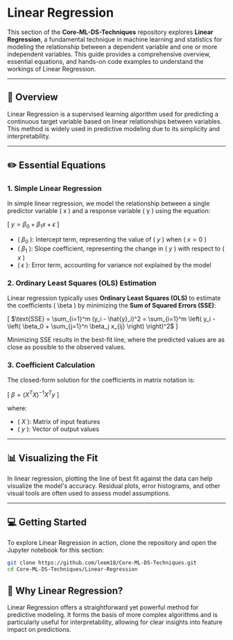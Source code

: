 # Linear Regression

This section of the **Core-ML-DS-Techniques** repository explores **Linear Regression**, a fundamental technique in machine learning and statistics for modeling the relationship between a dependent variable and one or more independent variables. This guide provides a comprehensive overview, essential equations, and hands-on code examples to understand the workings of Linear Regression.

---

## 📖 Overview

Linear Regression is a supervised learning algorithm used for predicting a continuous target variable based on linear relationships between variables. This method is widely used in predictive modeling due to its simplicity and interpretability.

---

## ✏️ Essential Equations

### 1. **Simple Linear Regression**

In simple linear regression, we model the relationship between a single predictor variable \( x \) and a response variable \( y \) using the equation:

\[
$y = \beta_0 + \beta_1 x + \epsilon$
\]

- \( $\beta_0$ \): Intercept term, representing the value of \( $y$ \) when \( $x = 0$ \)
- \( $\beta_1$ \): Slope coefficient, representing the change in \( $y$ \) with respect to \( $x$ \)
- \( $\epsilon$ \): Error term, accounting for variance not explained by the model

### 2. **Ordinary Least Squares (OLS) Estimation**

Linear regression typically uses **Ordinary Least Squares (OLS)** to estimate the coefficients \( \beta \) by minimizing the **Sum of Squared Errors (SSE)**:

\[
$\text{SSE} = \sum_{i=1}^m (y_i - \hat{y}_i)^2 = \sum_{i=1}^m \left( y_i - \left( \beta_0 + \sum_{j=1}^n \beta_j x_{ij} \right) \right)^2$
\]

Minimizing SSE results in the best-fit line, where the predicted values are as close as possible to the observed values.

### 3. **Coefficient Calculation**

The closed-form solution for the coefficients in matrix notation is:

\[
$\beta = (X^T X)^{-1} X^T y$
\]

where:
- \( $X$ \): Matrix of input features
- \( $y$ \): Vector of output values

---

## 📊 Visualizing the Fit

In linear regression, plotting the line of best fit against the data can help visualize the model's accuracy. Residual plots, error histograms, and other visual tools are often used to assess model assumptions.

---

## 💻 Getting Started

To explore Linear Regression in action, clone the repository and open the Jupyter notebook for this section:

```bash
git clone https://github.com/leem18/Core-ML-DS-Techniques.git
cd Core-ML-DS-Techniques/Linear-Regression
```

## 🤔 Why Linear Regression?
Linear Regression offers a straightforward yet powerful method for predictive modeling. It forms the basis of more complex algorithms and is particularly useful for interpretability, allowing for clear insights into feature impact on predictions.
